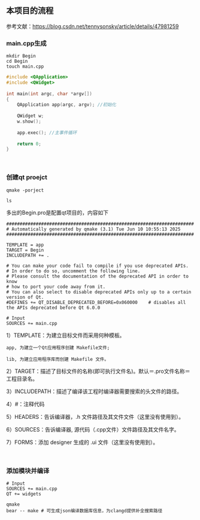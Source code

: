 ## 本项目的流程

参考文献：https://blog.csdn.net/tennysonsky/article/details/47981259

### main.cpp生成
```shell
mkdir Begin
cd Begin
touch main.cpp
```

```cpp
#include <QApplication>
#include <QWidget>
 
int main(int argc, char *argv[])
{
	QApplication app(argc, argv); //初始化
	
	QWidget w;
	w.show();
	
	app.exec(); //主事件循环
	
	return 0;
}
```
<br>

### 创建qt proejct
```shell
qmake -porject  
```

```shell
ls
```
多出的Begin.pro是配置qt项目的，内容如下

```vim
######################################################################
# Automatically generated by qmake (3.1) Tue Jun 10 10:55:13 2025
######################################################################

TEMPLATE = app
TARGET = Begin
INCLUDEPATH += .

# You can make your code fail to compile if you use deprecated APIs.
# In order to do so, uncomment the following line.
# Please consult the documentation of the deprecated API in order to know
# how to port your code away from it.
# You can also select to disable deprecated APIs only up to a certain version of Qt.
#DEFINES += QT_DISABLE_DEPRECATED_BEFORE=0x060000    # disables all the APIs deprecated before Qt 6.0.0

# Input
SOURCES += main.cpp
```

1）TEMPLATE：为建立目标文件而采用何种模板。

    app, 为建立一个Qt应用程序创建 Makefile文件;

    lib, 为建立应用程序库而创建 Makefile 文件。

2）TARGET：描述了目标文件的名称(即可执行文件名)。默认＝.pro文件名称＝工程目录名。

3）INCLUDEPATH：描述了编译该工程时编译器需要搜索的头文件的路径。

4）#：注释代码

5）HEADERS：告诉编译器，.h 文件路径及其文件文件（这里没有使用到）。

6）SOURCES：告诉编译器, 源代码（.cpp文件）文件路径及其文件名字。

7）FORMS：添加 designer 生成的 .ui 文件（这里没有使用到）。

<br>

### 添加模块并编译

```vim
# Input
SOURCES += main.cpp
QT += widgets
```

```shell
qmake
bear -- make # 可生成json编译数据库信息，为clangd提供补全搜索路径
```

